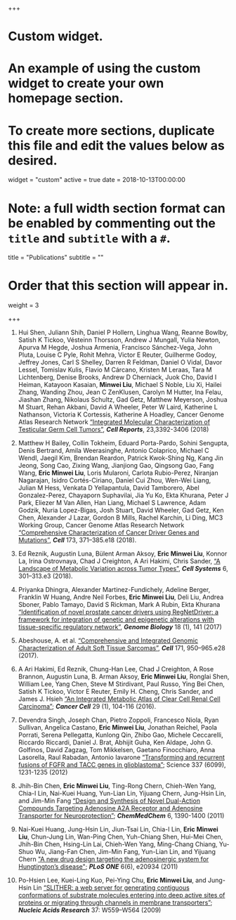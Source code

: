+++
# Custom widget.
# An example of using the custom widget to create your own homepage section.
# To create more sections, duplicate this file and edit the values below as desired.
widget = "custom"
active = true
date = 2018-10-13T00:00:00

# Note: a full width section format can be enabled by commenting out the `title` and `subtitle` with a `#`.
title = "Publications"
subtitle = ""

# Order that this section will appear in.
weight = 3

+++


1. Hui Shen, Juliann Shih, Daniel P Hollern, Linghua Wang, Reanne Bowlby, Satish K Tickoo, Vésteinn Thorsson, Andrew J Mungall, Yulia Newton, Apurva M Hegde, Joshua Armenia, Francisco Sánchez-Vega, John Pluta, Louise C Pyle, Rohit Mehra, Victor E Reuter, Guilherme Godoy, Jeffrey Jones, Carl S Shelley, Darren R Feldman, Daniel O Vidal, Davor Lessel, Tomislav Kulis, Flavio M Cárcano, Kristen M Leraas, Tara M Lichtenberg, Denise Brooks, Andrew D Cherniack, Juok Cho, David I Heiman, Katayoon Kasaian, **Minwei Liu**, Michael S Noble, Liu Xi, Hailei Zhang, Wanding Zhou, Jean C ZenKlusen, Carolyn M Hutter, Ina Felau, Jiashan Zhang, Nikolaus Schultz, Gad Getz, Matthew Meyerson, Joshua M Stuart, Rehan Akbani, David A Wheeler, Peter W Laird, Katherine L Nathanson, Victoria K Cortessis, Katherine A Hoadley, Cancer Genome Atlas Research Network [“Integrated Molecular Characterization of Testicular Germ Cell Tumors”](https://www.ncbi.nlm.nih.gov/pubmed/29898407), ***Cell Reports***, 23,3392-3406 (2018)

2. Matthew H Bailey, Collin Tokheim, Eduard Porta-Pardo, Sohini Sengupta, Denis Bertrand, Amila Weerasinghe, Antonio Colaprico, Michael C Wendl, Jaegil Kim, Brendan Reardon, Patrick Kwok-Shing Ng, Kang Jin Jeong, Song Cao, Zixing Wang, Jianjiong Gao, Qingsong Gao, Fang Wang, **Eric Minwei Liu**, Loris Mularoni, Carlota Rubio-Perez, Niranjan Nagarajan, Isidro Cortés-Ciriano, Daniel Cui Zhou, Wen-Wei Liang, Julian M Hess, Venkata D Yellapantula, David Tamborero, Abel Gonzalez-Perez, Chayaporn Suphavilai, Jia Yu Ko, Ekta Khurana, Peter J Park, Eliezer M Van Allen, Han Liang, Michael S Lawrence, Adam Godzik, Nuria Lopez-Bigas, Josh Stuart, David Wheeler, Gad Getz, Ken Chen, Alexander J Lazar, Gordon B Mills, Rachel Karchin, Li Ding, MC3 Working Group, Cancer Genome Atlas Research Network [“Comprehensive Characterization of Cancer Driver Genes and Mutations”](https://www.ncbi.nlm.nih.gov/pubmed/29625053), ***Cell*** 173, 371–385.e18 (2018).

3.	Ed Reznik, Augustin Luna, Bülent Arman Aksoy, **Eric Minwei Liu**, Konnor La, Irina Ostrovnaya, Chad J Creighton, A Ari Hakimi, Chris Sander, [“A Landscape of Metabolic Variation across Tumor Types”](https://www.ncbi.nlm.nih.gov/pubmed/29396322), ***Cell Systems*** 6, 301–313.e3 (2018).

4. Priyanka Dhingra, Alexander Martinez-Fundichely, Adeline Berger, Franklin W Huang, Andre Neil Forbes, **Eric Minwei Liu**, Deli Liu, Andrea Sboner, Pablo Tamayo, David S Rickman, Mark A Rubin, Ekta Khurana [“Identification of novel prostate cancer drivers using RegNetDriver: a framework for integration of genetic and epigenetic alterations with tissue-specific regulatory network”](https://www.ncbi.nlm.nih.gov/pubmed/28750683), ***Genome Biology*** 18 (1), 141 (2017)

5. Abeshouse, A. et al. [“Comprehensive and Integrated Genomic Characterization of Adult Soft Tissue Sarcomas”](https://www.ncbi.nlm.nih.gov/pubmed/29100075), ***Cell*** 171, 950–965.e28 (2017).

6. A Ari Hakimi, Ed Reznik, Chung-Han Lee, Chad J Creighton, A Rose Brannon, Augustin Luna, B. Arman  Aksoy, **Eric Minwei Liu**, Ronglai Shen, William Lee, Yang Chen, Steve M Stirdivant, Paul Russo, Ying Bei Chen, Satish K Tickoo, Victor E Reuter, Emily H. Cheng, Chris Sander, and James J. Hsieh [“An Integrated Metabolic Atlas of Clear Cell Renal Cell Carcinoma”](https://www.ncbi.nlm.nih.gov/pubmed/26766592); ***Cancer Cell*** 29 (1), 104-116 (2016).

7. Devendra Singh, Joseph Chan, Pietro Zoppoli, Francesco Niola, Ryan Sullivan, Angelica Castano, **Eric Minwei Liu**, Jonathan Reichel, Paola Porrati, Serena Pellegatta, Kunlong Qin, Zhibo Gao, Michele Ceccarelli, Riccardo Riccardi, Daniel J. Brat, Abhijit Guha, Ken Aldape, John G. Golfinos, David Zagzag, Tom Mikkelsen, Gaetano Finocchiaro, Anna Lasorella, Raul Rabadan, Antonio Iavarone [“Transforming and recurrent fusions of FGFR and TACC genes in glioblastoma”](https://www.ncbi.nlm.nih.gov/pubmed/22837387); Science 337 (6099), 1231-1235 (2012)

8. Jhih-Bin Chen, **Eric Minwei Liu**, Ting-Rong Chern, Chieh-Wen Yang, Chia-I Lin, Nai-Kuei Huang, Yun-Lian Lin, Yijuang Chern, Jung-Hsin Lin, and Jim-Min Fang [“Design and Synthesis of Novel Dual-Action Compounds Targeting Adenosine A2A Receptor and Adenosine Transporter for Neuroprotection”](https://www.ncbi.nlm.nih.gov/pubmed/21692183); ***ChemMedChem*** 6, 1390-1400 (2011)

9. Nai-Kuei Huang, Jung-Hsin Lin, Jiun-Tsai Lin, Chia-I Lin, **Eric Minwei Liu**, Chun-Jung Lin, Wan-Ping Chen, Yuh-Chiang Shen, Hui-Mei Chen, Jhih-Bin Chen, Hsing-Lin Lai, Chieh-Wen Yang, Ming-Chang Chiang, Yu-Shuo Wu, Jiang-Fan Chen, Jim-Min Fang, Yun-Lian Lin, and Yijuang Chern ["A new drug design targeting the adenosinergic system for Hungtington’s disease"](https://www.ncbi.nlm.nih.gov/pubmed/21713039); ***PLoS ONE*** 6(6), e20934 (2011)

10. Po-Hsien Lee, Kuei-Ling Kuo, Pei-Ying Chu, **Eric Minwei Liu**, and Jung-Hsin Lin
	[“SLITHER: a web server for generating contiguous conformations of substrate molecules        entering into deep active sites of proteins or migrating through channels in membrane    transporters”](https://www.ncbi.nlm.nih.gov/pubmed/19433508); ***Nucleic Acids Research*** 37: W559–W564 (2009)
